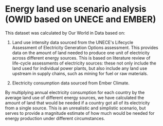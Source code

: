 # Energy land use scenario analysis (OWID based on UNECE and EMBER)

This dataset was calculated by Our World in Data based on:

1.  Land use intensity data sourced from the UNECE's Lifecycle Assessment of Electricity Generation Options assessment. This provides data on the amount of land needed to produce one unit of electricity across different energy sources. This is based on literature review of life-cycle assessments of electricity sources: these not only include the land used for individual power plants, but also include any land use upstream in supply chains, such as mining for fuel or raw materials.

2. Electricity consumption data sourced from Ember Climate.

By multiplying annual electricity consumption for each country by the average land use of different energy sources, we have calculated the amount of land that would be needed if a country got all of its electricity from a single source. This is an unrealistic and simplistic scenario, but serves to provide a magnitude estimate of how much would be needed for energy production under different circumstances.